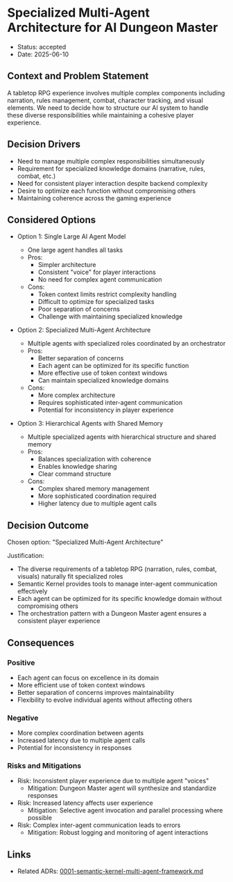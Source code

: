 # Specialized Multi-Agent Architecture for AI Dungeon Master

* Status: accepted
* Date: 2025-06-10

## Context and Problem Statement

A tabletop RPG experience involves multiple complex components including narration, rules management, combat, character tracking, and visual elements. We need to decide how to structure our AI system to handle these diverse responsibilities while maintaining a cohesive player experience.

## Decision Drivers

* Need to manage multiple complex responsibilities simultaneously
* Requirement for specialized knowledge domains (narrative, rules, combat, etc.)
* Need for consistent player interaction despite backend complexity
* Desire to optimize each function without compromising others
* Maintaining coherence across the gaming experience

## Considered Options

* Option 1: Single Large AI Agent Model
    * One large agent handles all tasks
    * Pros:
      * Simpler architecture
      * Consistent "voice" for player interactions
      * No need for complex agent communication
    * Cons:
      * Token context limits restrict complexity handling
      * Difficult to optimize for specialized tasks
      * Poor separation of concerns
      * Challenge with maintaining specialized knowledge

* Option 2: Specialized Multi-Agent Architecture
    * Multiple agents with specialized roles coordinated by an orchestrator
    * Pros:
      * Better separation of concerns
      * Each agent can be optimized for its specific function
      * More effective use of token context windows
      * Can maintain specialized knowledge domains
    * Cons:
      * More complex architecture
      * Requires sophisticated inter-agent communication
      * Potential for inconsistency in player experience

* Option 3: Hierarchical Agents with Shared Memory
    * Multiple specialized agents with hierarchical structure and shared memory
    * Pros:
      * Balances specialization with coherence
      * Enables knowledge sharing
      * Clear command structure
    * Cons:
      * Complex shared memory management
      * More sophisticated coordination required
      * Higher latency due to multiple agent calls

## Decision Outcome

Chosen option: "Specialized Multi-Agent Architecture"

Justification:
* The diverse requirements of a tabletop RPG (narration, rules, combat, visuals) naturally fit specialized roles
* Semantic Kernel provides tools to manage inter-agent communication effectively
* Each agent can be optimized for its specific knowledge domain without compromising others
* The orchestration pattern with a Dungeon Master agent ensures a consistent player experience

## Consequences

### Positive
* Each agent can focus on excellence in its domain
* More efficient use of token context windows
* Better separation of concerns improves maintainability
* Flexibility to evolve individual agents without affecting others

### Negative
* More complex coordination between agents
* Increased latency due to multiple agent calls
* Potential for inconsistency in responses

### Risks and Mitigations
* Risk: Inconsistent player experience due to multiple agent "voices"
  * Mitigation: Dungeon Master agent will synthesize and standardize responses
* Risk: Increased latency affects user experience
  * Mitigation: Selective agent invocation and parallel processing where possible
* Risk: Complex inter-agent communication leads to errors
  * Mitigation: Robust logging and monitoring of agent interactions

## Links

* Related ADRs: [0001-semantic-kernel-multi-agent-framework.md](0001-semantic-kernel-multi-agent-framework.md)

